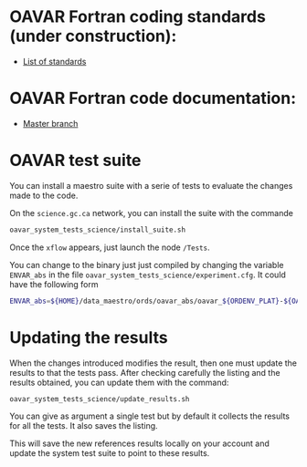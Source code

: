 # OAVAR Fortran coding standards (under construction):

* [List of standards](https://wiki.cmc.ec.gc.ca/wiki/Assimilation/oavar_Coding_Standards)

# OAVAR Fortran code documentation:

* [Master branch](http://hpfx.science.gc.ca/~mab001/f90doc/master/)

# OAVAR test suite

You can install a maestro suite with a serie of tests to evaluate the changes made to the code.

On the `science.gc.ca` network, you can install the suite with the commande
```bash
oavar_system_tests_science/install_suite.sh
```

Once the `xflow` appears, just launch the node `/Tests`.

You can change to the binary just just compiled by changing the variable `ENVAR_abs` in the file `oavar_system_tests_science/experiment.cfg`.  It could have the following form
```bash
ENVAR_abs=${HOME}/data_maestro/ords/oavar_abs/oavar_${ORDENV_PLAT}-${OAVAR_version}.Abs
```

# Updating the results

When the changes introduced modifies the result, then one must update the results to that the tests pass.  After checking carefully the listing and the results obtained, you can update them with the command:
```bash
oavar_system_tests_science/update_results.sh
```

You can give as argument a single test but by default it collects the results for all the tests.  It also saves the listing.  

This will save the new references results locally on your account and update the system test suite to point to these results.

